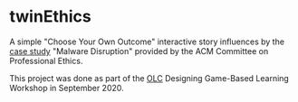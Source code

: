 # twinEthics

A simple "Choose Your Own Outcome" interactive story influences by the [case study](https://ethics.acm.org/code-of-ethics/using-the-code/case-malware-disruption/) "Malware Disruption" provided by the ACM Committee on Professional Ethics.

This project was done as part of the [OLC](https://onlinelearningconsortium.org) Designing Game-Based Learning Workshop in September 2020.

